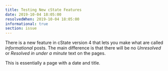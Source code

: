 ```yaml
---
title: Testing New cState Features
date: 2019-10-04 18:05:00
resolvedWhen: 2019-10-04 18:05:00
informational: true
section: issue
---
```


There is a new feature in cState version 4 that lets you make what are called _informational_ posts. The main difference is that there will be no _Unresolved_ or _Resolved in under a minute_ text on the pages.

This is essentially a page with a date and title.